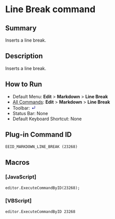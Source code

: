 # Line Break command

## Summary

Inserts a line break.

## Description

Inserts a line break.

## How to Run

- Default Menu: **Edit** \> **Markdown** \> **Line Break**
- [All Commands](../tools/all_commands): **Edit** \> **Markdown** \> **Line Break**
- Toolbar: ![](../../images/markdown_line_break.gif)
- Status Bar: None
- Default Keyboard Shortcut: None

## Plug-in Command ID

```
EEID_MARKDOWN_LINE_BREAK (23268)
```

## Macros

### \[JavaScript\]

```
editor.ExecuteCommandByID(23268);
```

### \[VBScript\]

```
editor.ExecuteCommandByID 23268
```
